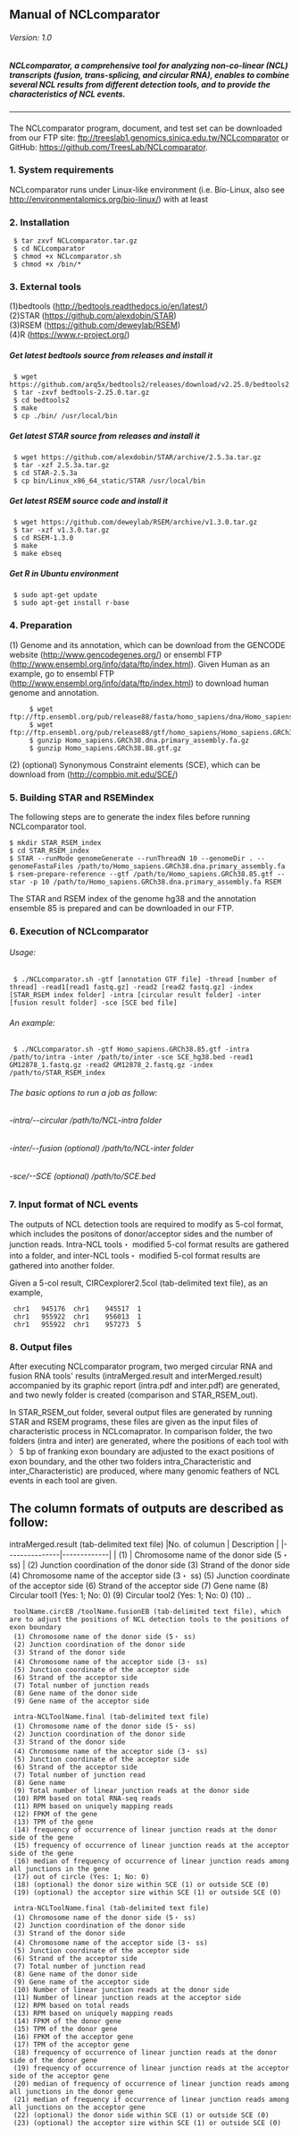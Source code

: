 ## Manual of NCLcomparator
###### Version: 1.0

##### NCLcomparator, a comprehensive tool for analyzing non-co-linear (NCL) transcripts (fusion, trans-splicing, and circular RNA), enables to combine several NCL results from different detection tools, and to provide the characteristics of NCL events.
--------------
####

The NCLcomparator program, document, and test set can be downloaded from our FTP site: ftp://treeslab1.genomics.sinica.edu.tw/NCLcomparator or GitHub: https://github.com/TreesLab/NCLcomparator.

### 1. System requirements
  NCLcomparator runs under Linux-like environment (i.e. Bio-Linux, also see http://environmentalomics.org/bio-linux/) with at least 
       
     
### 2. Installation
     $ tar zxvf NCLcomparator.tar.gz
     $ cd NCLcomparator
     $ chmod +x NCLcomparator.sh
     $ chmod +x /bin/*

### 3. External tools
   (1)bedtools (http://bedtools.readthedocs.io/en/latest/) <br>
   (2)STAR (https://github.com/alexdobin/STAR) <br>
   (3)RSEM (https://github.com/deweylab/RSEM) <br>
   (4)R (https://www.r-project.org/)<br>

##### Get latest bedtools source from releases and install it 
     $ wget https://github.com/arq5x/bedtools2/releases/download/v2.25.0/bedtools2.25.0.tar.gz
     $ tar -zxvf bedtools-2.25.0.tar.gz
     $ cd bedtools2
     $ make
     $ cp ./bin/ /usr/local/bin
##### Get latest STAR source from releases and install it 
     $ wget https://github.com/alexdobin/STAR/archive/2.5.3a.tar.gz
     $ tar -xzf 2.5.3a.tar.gz
     $ cd STAR-2.5.3a
     $ cp bin/Linux_x86_64_static/STAR /usr/local/bin
##### Get latest RSEM source code and install it #
     $ wget https://github.com/deweylab/RSEM/archive/v1.3.0.tar.gz
     $ tar -xzf v1.3.0.tar.gz
     $ cd RSEM-1.3.0
     $ make
     $ make ebseq
##### Get R in Ubuntu environment
     $ sudo apt-get update
     $ sudo apt-get install r-base

### 4. Preparation
 (1)	Genome and its annotation, which can be download from the GENCODE website (http://www.gencodegenes.org/) or ensembl FTP   (http://www.ensembl.org/info/data/ftp/index.html). 
          Given Human as an example, go to ensembl FTP (http://www.ensembl.org/info/data/ftp/index.html) to download human genome and annotation.<br>
          
         $ wget ftp://ftp.ensembl.org/pub/release88/fasta/homo_sapiens/dna/Homo_sapiens.GRCh38.dna.primary_assembly.fa.gz
         $ wget ftp://ftp.ensembl.org/pub/release88/gtf/homo_sapiens/Homo_sapiens.GRCh38.88.gtf.gz
         $ gunzip Homo_sapiens.GRCh38.dna.primary_assembly.fa.gz
         $ gunzip Homo_sapiens.GRCh38.88.gtf.gz
 
 (2)	(optional) Synonymous Constraint elements (SCE), which can be download from (http://compbio.mit.edu/SCE/)

### 5. Building STAR and RSEMindex
The following steps are to generate the index files before running NCLcomparator tool. 

    $ mkdir STAR_RSEM_index
    $ cd STAR_RSEM_index
    $ STAR --runMode genomeGenerate --runThreadN 10 --genomeDir . --genomeFastaFiles /path/to/Homo_sapiens.GRCh38.dna.primary_assembly.fa
    $ rsem-prepare-reference --gtf /path/to/Homo_sapiens.GRCh38.85.gtf --star -p 10 /path/to/Homo_sapiens.GRCh38.dna.primary_assembly.fa RSEM

The STAR and RSEM index of the genome hg38 and the annotation ensemble 85 is prepared and can be downloaded in our FTP. 

### 6. Execution of NCLcomparator
    
 ###### Usage:
 
     $ ./NCLcomparator.sh -gtf [annotation GTF file] -thread [number of thread] -read1[read1 fastq.gz] -read2 [read2 fastq.gz] -index [STAR_RSEM index folder] -intra [circular result folder] -inter [fusion result folder] -sce [SCE bed file]

 ###### An example: 
 
     $ ./NCLcomparator.sh -gtf Homo_sapiens.GRCh38.85.gtf -intra /path/to/intra -inter /path/to/inter -sce SCE_hg38.bed -read1 GM12878_1.fastq.gz -read2 GM12878_2.fastq.gz -index /path/to/STAR_RSEM_index

###### The basic options to run a job as follow:
###### -intra/--circular /path/to/NCL-intra folder
###### -inter/--fusion (optional) /path/to/NCL-inter folder
###### -sce/--SCE (optional) /path/to/SCE.bed

### 7. Input format of NCL events
The outputs of NCL detection tools are required to modify as 5-col format, which includes the positons of donor/acceptor sides and the number of junction reads. Intra-NCL tools・ modified 5-col format results are gathered into a folder, and inter-NCL tools・ modified 5-col format results are gathered into another folder.  
  
Given a 5-col result, CIRCexplorer2.5col (tab-delimited text file), as an example,  

     chr1	945176	chr1	945517	1
     chr1	955922	chr1	956013	1
     chr1	955922	chr1	957273	5
     
### 8. Output files
After executing NCLcomparator program, two merged circular RNA and fusion RNA tools' results (intraMerged.result and interMerged.result) accompanied by its graphic report (intra.pdf and inter.pdf) are generated, and two newly folder is created (comparison and STAR_RSEM_out).

In STAR_RSEM_out folder, several output files are generated by running STAR and RSEM programs, these files are given as the input files of characteristic process in NCLcomaprator. In comparison folder, the two folders (intra and inter) are generated, where the positions of each tool with 〉 5 bp of franking exon boundary are adjusted to the exact positions of exon boundary, and the other two folders intra_Characteristic and inter_Characteristic) are produced, where many genomic feathers of NCL events in each tool are given.  

The column formats of outputs are described as follow:
--------------

intraMerged.result (tab-delimited text file)
|No. of columun | Description |
|---------------|-------------|
| (1) | Chromosome name of the donor side (5・ ss) |
     (2) Junction coordination of the donor side
     (3) Strand of the donor side
     (4) Chromosome name of the acceptor side (3・ ss)
     (5) Junction coordinate of the acceptor side
     (6) Strand of the acceptor side
     (7) Gene name
     (8) Circular tool1 (Yes: 1; No: 0)
     (9) Circular tool2	(Yes: 1; No: 0)
     (10) ..

     toolName.circEB /toolName.fusionEB (tab-delimited text file), which are to adjust the positions of NCL detection tools to the positions of exon boundary
     (1) Chromosome name of the donor side (5・ ss)
     (2) Junction coordination of the donor side
     (3) Strand of the donor side
     (4) Chromosome name of the acceptor side (3・ ss)
     (5) Junction coordinate of the acceptor side
     (6) Strand of the acceptor side
     (7) Total number of junction reads
     (8) Gene name of the donor side
     (9) Gene name of the acceptor side	

     intra-NCLToolName.final (tab-delimited text file)
     (1) Chromosome name of the donor side (5・ ss)
     (2) Junction coordination of the donor side
     (3) Strand of the donor side
     (4) Chromosome name of the acceptor side (3・ ss)
     (5) Junction coordinate of the acceptor side
     (6) Strand of the acceptor side
     (7) Total number of junction read
     (8) Gene name
     (9) Total number of linear junction reads at the donor side
     (10) RPM based on total RNA-seq reads
     (11) RPM based on uniquely mapping reads
     (12) FPKM of the gene
     (13) TPM of the gene
     (14) frequency of occurrence of linear junction reads at the donor side of the gene
     (15) frequency of occurrence of linear junction reads at the acceptor side of the gene
     (16) median of frequency of occurrence of linear junction reads among all junctions in the gene
     (17) out of circle (Yes: 1; No: 0)
     (18) (optional) the donor size within SCE (1) or outside SCE (0)	
     (19) (optional) the acceptor size within SCE (1) or outside SCE (0)

     intra-NCLToolName.final (tab-delimited text file)
     (1) Chromosome name of the donor side (5・ ss)
     (2) Junction coordination of the donor side
     (3) Strand of the donor side
     (4) Chromosome name of the acceptor side (3・ ss)
     (5) Junction coordinate of the acceptor side
     (6) Strand of the acceptor side
     (7) Total number of junction read
     (8) Gene name of the donor side
     (9) Gene name of the acceptor side	
     (10) Number of linear junction reads at the donor side	
     (11) Number of linear junction reads at the acceptor side
     (12) RPM based on total reads
     (13) RPM based on uniquely mapping reads
     (14) FPKM of the donor gene
     (15) TPM of the donor gene
     (16) FPKM of the acceptor gene
     (17) TPM of the acceptor gene
     (18) frequency of occurrence of linear junction reads at the donor side of the donor gene
     (19) frequency of occurrence of linear junction reads at the acceptor side of the acceptor gene
     (20) median of frequency of occurrence of linear junction reads among all junctions in the donor gene
     (21) median of frequency if occurrence of linear junction reads among all junctions on the acceptor gene
     (22) (optional) the donor side within SCE (1) or outside SCE (0)
     (23) (optional) the acceptor size within SCE (1) or outside SCE (0)
